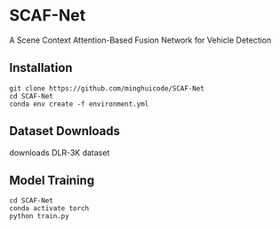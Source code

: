 # SCAF-Net
A Scene Context Attention-Based Fusion Network for Vehicle Detection

## Installation

```
git clone https://github.com/minghuicode/SCAF-Net
cd SCAF-Net
conda env create -f environment.yml 
```

## Dataset Downloads

downloads DLR-3K dataset 

## Model Training

```
cd SCAF-Net
conda activate torch
python train.py
```

